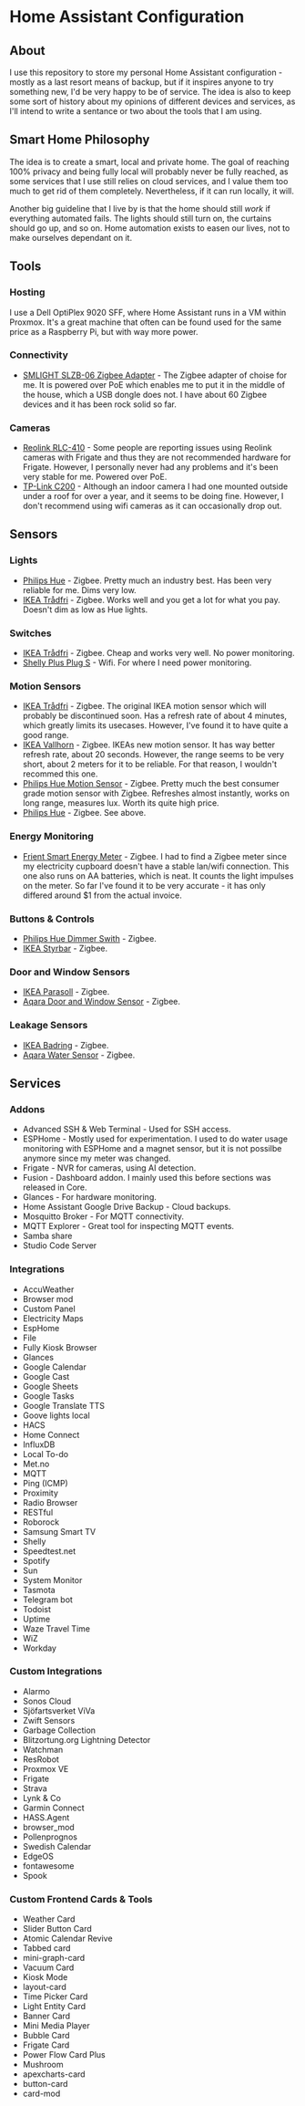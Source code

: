 # Home Assistant Configuration
## About
I use this repository to store my personal Home Assistant configuration - mostly as a last resort means of backup, but if it inspires anyone to try something new, I'd be very happy to be of service. The idea is also to keep some sort of history about my opinions of different devices and services, as I'll intend to write a sentance or two about the tools that I am using. 

## Smart Home Philosophy
The idea is to create a smart, local and private home. The goal of reaching 100% privacy and being fully local will probably never be fully reached, as some services that I use still relies on cloud services, and I value them too much to get rid of them completely. Nevertheless, if it can run locally, it will. 

Another big guideline that I live by is that the home should still *work* if everything automated fails. The lights should still turn on, the curtains should go up, and so on. Home automation exists to easen our lives, not to make ourselves dependant on it. 

## Tools
### Hosting
I use a Dell OptiPlex 9020 SFF, where Home Assistant runs in a VM within Proxmox. It's a great machine that often can be found used for the same price as a Raspberry Pi, but with way more power.

### Connectivity
- [SMLIGHT SLZB-06 Zigbee Adapter](https://smlight.tech/product/slzb-06/) - The Zigbee adapter of choise for me. It is powered over PoE which enables me to put it in the middle of the house, which a USB dongle does not. I have about 60 Zigbee devices and it has been rock solid so far.

### Cameras
- [Reolink RLC-410](https://reolink.com/product/rlc-410/) - Some people are reporting issues using Reolink cameras with Frigate and thus they are not recommended hardware for Frigate. However, I personally never had any problems and it's been very stable for me. Powered over PoE.
- [TP-Link C200](https://www.tp-link.com/se/home-networking/cloud-camera/tapo-c200/) - Although an indoor camera I had one mounted outside under a roof for over a year, and it seems to be doing fine. However, I don't recommend using wifi cameras as it can occasionally drop out.

## Sensors
### Lights
- [Philips Hue](https://www.philips-hue.com/sv-se/products/smart-light-bulbs) - Zigbee. Pretty much an industry best. Has been very reliable for me. Dims very low.
- [IKEA Trådfri](https://www.ikea.com/se/sv/cat/smarta-led-lampor-36813/) - Zigbee. Works well and you get a lot for what you pay. Doesn't dim as low as Hue lights.
### Switches
- [IKEA Trådfri](https://www.ikea.com/se/sv/p/tradfri-tradloest-uttag-smart-90356166/) - Zigbee. Cheap and works very well. No power monitoring.
- [Shelly Plus Plug S](https://www.shelly.com/en/products/shop/shelly-plus-plug-s) - Wifi. For where I need power monitoring.
### Motion Sensors
- [IKEA Trådfri](https://www.ikea.com/se/sv/p/tradfri-tradloes-roerelsesensor-vit-70429913) - Zigbee. The original IKEA motion sensor which will probably be discontinued soon. Has a refresh rate of about 4 minutes, which greatly limits its usecases. However, I've found it to have quite a good range. 
- [IKEA Vallhorn](https://www.ikea.com/se/sv/p/vallhorn-tradloes-roerelsesensor-smart-vit-90504341/) - Zigbee. IKEAs new motion sensor. It has way better refresh rate, about 20 seconds. However, the range seems to be very short, about 2 meters for it to be reliable. For that reason, I wouldn't recommed this one.
- [Philips Hue Motion Sensor](https://www.philips-hue.com/sv-se/p/hue-hue-motion-sensor/8719514342125) - Zigbee. Pretty much the best consumer grade motion sensor with Zigbee. Refreshes almost instantly, works on long range, measures lux. Worth its quite high price.
- [Philips Hue](https://www.philips-hue.com/sv-se/p/hue-utomhussensor/8719514342262) - Zigbee. See above.
### Energy Monitoring
- [Frient Smart Energy Meter](https://www.kjell.com/se/produkter/smarta-hem/smarta-sensorer/smarta-energimatare/frient-smart-energimatare-for-elcentral-p52023) - Zigbee. I had to find a Zigbee meter since my electricity cupboard doesn't have a stable lan/wifi connection. This one also runs on AA batteries, which is neat. It counts the light impulses on the meter. So far I've found it to be very accurate - it has only differed around $1 from the actual invoice.
### Buttons & Controls
- [Philips Hue Dimmer Swith](https://www.philips-hue.com/sv-se/p/hue-dimmer-switch/8719514274617#overview) - Zigbee.
- [IKEA Styrbar](https://www.ikea.com/se/sv/p/styrbar-fjaerrkontroll-smart-rostfritt-stal-10435224/) - Zigbee.
### Door and Window Sensors
- [IKEA Parasoll](https://www.ikea.com/se/sv/p/parasoll-doerr-foenstersensor-smart-vit-80504308/) - Zigbee.
- [Aqara Door and Window Sensor](https://www.aqara.com/en/product/door-and-window-sensor/) - Zigbee.
### Leakage Sensors
- [IKEA Badring](https://www.ikea.com/se/en/p/badring-water-leakage-sensor-smart-60504352/) - Zigbee.
- [Aqara Water Sensor](https://www.aqara.com/en/product/water-sensor/) - Zigbee.


## Services
### Addons
- Advanced SSH & Web Terminal - Used for SSH access.
- ESPHome - Mostly used for experimentation. I used to do water usage monitoring with ESPHome and a magnet sensor, but it is not possilbe anymore since my meter was changed. 
- Frigate - NVR for cameras, using AI detection.
- Fusion - Dashboard addon. I mainly used this before sections was released in Core.
- Glances - For hardware monitoring.
- Home Assistant Google Drive Backup - Cloud backups.
- Mosquitto Broker - For MQTT connectivity.
- MQTT Explorer - Great tool for inspecting MQTT events.
- Samba share
- Studio Code Server
### Integrations
- AccuWeather
- Browser mod
- Custom Panel
- Electricity Maps
- EspHome
- File
- Fully Kiosk Browser
- Glances
- Google Calendar
- Google Cast
- Google Sheets
- Google Tasks
- Google Translate TTS
- Goove lights local
- HACS
- Home Connect
- InfluxDB
- Local To-do
- Met.no
- MQTT
- Ping (ICMP)
- Proximity
- Radio Browser
- RESTful
- Roborock
- Samsung Smart TV
- Shelly
- Speedtest.net
- Spotify
- Sun
- System Monitor
- Tasmota
- Telegram bot
- Todoist
- Uptime
- Waze Travel Time
- WiZ
- Workday
### Custom Integrations
- Alarmo
- Sonos Cloud
- Sjöfartsverket ViVa
- Zwift Sensors
- Garbage Collection
- Blitzortung.org Lightning Detector
- Watchman
- ResRobot
- Proxmox VE
- Frigate
- Strava
- Lynk & Co
- Garmin Connect
- HASS.Agent
- browser_mod
- Pollenprognos
- Swedish Calendar
- EdgeOS
- fontawesome
- Spook
### Custom Frontend Cards & Tools
- Weather Card
- Slider Button Card
- Atomic Calendar Revive
- Tabbed card
- mini-graph-card
- Vacuum Card
- Kiosk Mode
- layout-card
- Time Picker Card
- Light Entity Card
- Banner Card
- Mini Media Player
- Bubble Card
- Frigate Card
- Power Flow Card Plus
- Mushroom
- apexcharts-card
- button-card
- card-mod
